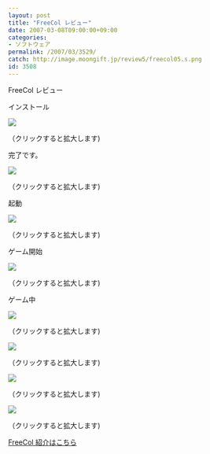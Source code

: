 ```yaml
---
layout: post
title: "FreeCol レビュー"
date: 2007-03-08T09:00:00+09:00
categories:
- ソフトウェア
permalink: /2007/03/3529/
catch: http://image.moongift.jp/review5/freecol05.s.png
id: 3508
---
```

FreeCol レビュー  
<!--more-->

インストール

  

[![](http://image.moongift.jp/review5/freecol01.s.png)](http://image.moongift.jp/review5/freecol01.png)  
  
（クリックすると拡大します)

  

完了です。

  

[![](http://image.moongift.jp/review5/freecol02.s.png)](http://image.moongift.jp/review5/freecol02.png)  
  
（クリックすると拡大します)

  

起動

  

[![](http://image.moongift.jp/review5/freecol03.s.png)](http://image.moongift.jp/review5/freecol03.png)  
  
（クリックすると拡大します)

  

ゲーム開始

  

[![](http://image.moongift.jp/review5/freecol04.s.png)](http://image.moongift.jp/review5/freecol04.png)  
  
（クリックすると拡大します)

  

ゲーム中

  

[![](http://image.moongift.jp/review5/freecol05.s.png)](http://image.moongift.jp/review5/freecol05.png)  
  
（クリックすると拡大します)

  

[![](http://image.moongift.jp/review5/freecol06.s.png)](http://image.moongift.jp/review5/freecol06.png)  
  
（クリックすると拡大します)

  

[![](http://image.moongift.jp/review5/freecol07.s.png)](http://image.moongift.jp/review5/freecol07.png)  
  
（クリックすると拡大します)

  

[![](http://image.moongift.jp/review5/freecol08.s.png)](http://image.moongift.jp/review5/freecol08.png)  
  
（クリックすると拡大します)

  

[FreeCol 紹介はこちら](http://oss.moongift.jp/intro/i-3519.html)

